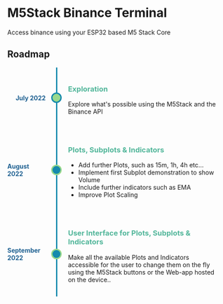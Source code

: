 # M5Stack Binance Terminal
Access binance using your ESP32 based M5 Stack Core

## Roadmap

<style>
    .d-flex {
        display: flex;
    }
    .progress-panel {
        display: flex;
        align-items: center;
        justify-content: flex-end;
        width: 20%;
        position: relative;
        border-right: 3px solid #168aad;
        padding-right: 24px;
        font-weight: bold;
        color: #1e6091;
    }
    .content-panel {
        padding: 1rem;
        padding-left: 24px;
        width: 80%
    }
    .content-panel h3 {
        color: #52b69a;
    }
    .progress-dot {
        border-radius: 50%;
        width: 18px;
        height: 18px;
        background-color: #168aad;
        border: 3px solid #99d98c;
        position: absolute;
        right: -13px;
    }
    .progress-dot.done {
        background-color: #99d98c;
        border: 3px solid #168aad;
    }
</style>
<div class="d-flex">
    <div class="progress-panel">
        <span>July 2022</span>
        <div class="progress-dot done"></div>
    </div>
    <div class="content-panel">
        <h3>Exploration</h3>
        <p>Explore what's possible using the M5Stack and the Binance API</p>
    </div>
</div>

<div class="d-flex">
    <div class="progress-panel">
        <span>August 2022</span>
        <div class="progress-dot"></div>
    </div>
    <div class="content-panel">
        <h3>Plots, Subplots & Indicators</h3>
        <ul>
            <li>Add further Plots, such as 15m, 1h, 4h etc...</li>
            <li>Implement first Subplot demonstration to show Volume</li>
            <li>Include further indicators such as EMA</li>
            <li>Improve Plot Scaling</li>
        </ul>
    </div>
</div>


<div class="d-flex">
    <div class="progress-panel">
        <span>September 2022</span>
        <div class="progress-dot"></div>
    </div>
    <div class="content-panel">
        <h3>User Interface for Plots, Subplots & Indicators</h3>
        <p>Make all the available Plots and Indicators accessible for the user to change them on the fly using the M5Stack buttons or the Web-app hosted on the device..</p>
    </div>
</div>
